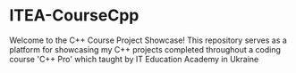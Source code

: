 # ITEA-CourseCpp
Welcome to the C++ Course Project Showcase!  This repository serves as a platform for showcasing my C++ projects completed throughout a coding course  'C++ Pro' which taught by IT Education Academy in Ukraine
